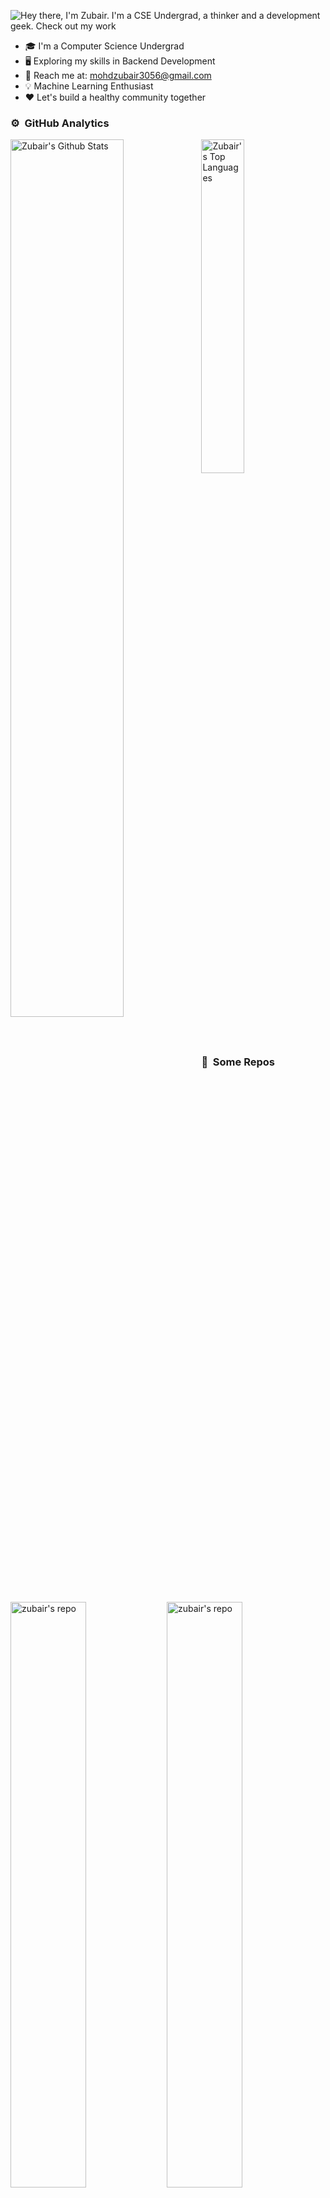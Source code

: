 ![Hey there, I'm Zubair. I'm a CSE Undergrad, a thinker and a development geek. Check out my work](https://github.com/Mohdzubair3056/Mohdzubair3056/raw/main/myif.gif)

-   🎓 I'm a Computer Science Undergrad
-   🖥 Exploring my skills in Backend Development
-   📨 Reach me at: mohdzubair3056@gmail.com
-   💡 Machine Learning Enthusiast
-   ❤️ Let's build a healthy community together


### ⚙️ &nbsp;GitHub Analytics

  <img align="left" src="https://github-readme-stats.vercel.app/api?username=Mohdzubair3056&show_icons=true&title_color=fff&icon_color=79ff97&text_color=efefef&bg_color=24292e" alt="Zubair's Github Stats" width="60%">
  
<img src="https://github-readme-stats.vercel.app/api/top-langs/?username=Mohdzubair3056&show_icons=true&hide_border=true&theme=radical" width="37%" alt="Zubair's Top Languages">

### 🔗 &nbsp;Some Repos

<img align="left" src="https://github-readme-stats.vercel.app/api/pin/?username=Mohdzubair3056&repo=RoomChat&title_color=fff&icon_color=79ff97&text_color=efefef&bg_color=24292e" alt="zubair's repo" width="49%"/>

<img src="https://github-readme-stats.vercel.app/api/pin/?username=Mohdzubair3056&repo=abhiyutthan&title_color=fff&icon_color=79ff97&text_color=efefef&bg_color=24292e" alt="zubair's repo" width="49%"/>

Visitors count<br>
<img src="https://profile-counter.glitch.me/Mohdzubair3056/count.svg" />
<br>

<div align="center">
<h3 align="center">Show some &nbsp;❤️&nbsp; by starring some of the repositories!</h3>
<img src="https://github.com/punitkmryh/punitkmryh/blob/master/wave.svg" />
</div>
<br>


